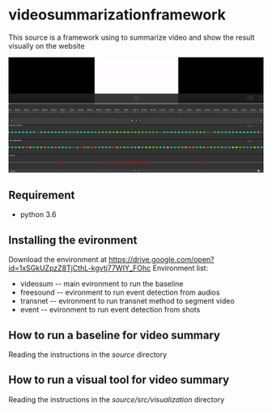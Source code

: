 # videosummarizationframework
This source is a framework using to summarize video and show the result visually on the website

![](https://github.com/tiendv/videosummarizationframework/blob/master/demo.png?raw=true)

## Requirement
* python 3.6

## Installing the evironment
Download the environment at  https://drive.google.com/open?id=1xSGkUZpzZ8TjCthL-kgvtj77WIY_FOhc
Environment list:
* videosum -- main evironment to run the baseline
* freesound -- evironment to run event detection from audios
* transnet -- evironment to run transnet method to segment video
* event -- evironment to run event detection from shots

## How to run a baseline for video summary
Reading the instructions in the *source* directory

## How to run a visual tool for video summary
Reading the instructions in the *source/src/visualization* directory
